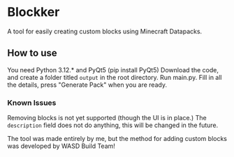 # Blockker
A tool for easily creating custom blocks using Minecraft Datapacks.

## How to use
You need Python 3.12.* and PyQt5 (pip install PyQt5)
Download the code, and create a folder titled `output` in the root directory.
Run main.py. Fill in all the details, press "Generate Pack" when you are ready.

### Known Issues
Removing blocks is not yet supported (though the UI is in place.)
The `description` field does not do anything, this will be changed in the future.



The tool was made entirely by me, but the method for adding custom blocks was developed by WASD Build Team!
